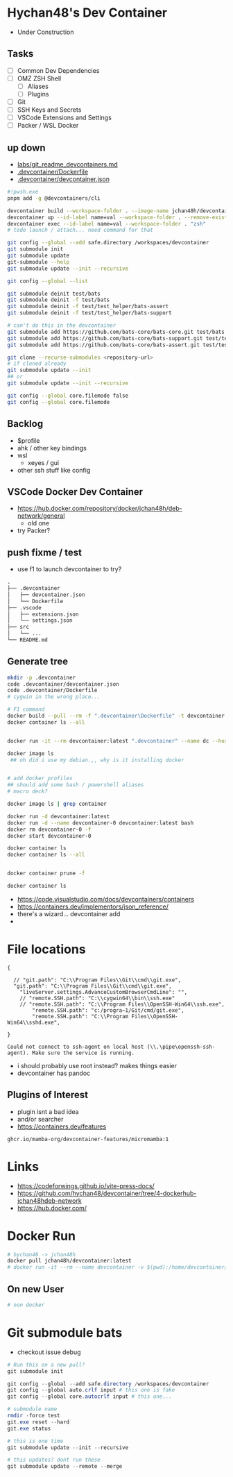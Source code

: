 # Hychan48's Dev Container
* Under Construction
## Tasks
- [ ] Common Dev Dependencies
- [ ] OMZ ZSH Shell
  - [ ] Aliases
  - [ ] Plugins
- [ ] Git
- [ ] SSH Keys and Secrets
- [ ] VSCode Extensions and Settings
- [ ] Packer / WSL Docker
## up down
* [labs/git_readme_devcontainers.md](labs/git_readme_devcontainers.md)
* [.devcontainer/Dockerfile](.devcontainer/Dockerfile)
* [.devcontainer/devcontainer.json](.devcontainer/devcontainer.json)
```bash
#!pwsh.exe
pnpm add -g @devcontainers/cli

devcontainer build --workspace-folder . --image-name jchan48h/devcontainer:dev
devcontainer up --id-label name=val --workspace-folder . --remove-existing-container # force and no detach...
devcontainer exec --id-label name=val --workspace-folder . "zsh"
# todo launch / attach... need command for that

git config --global --add safe.directory /workspaces/devcontainer
git submodule init
git submodule update
git-submodule --help
git submodule update --init --recursive

git config --global --list

git submodule deinit test/bats
git submodule deinit -f test/bats
git submodule deinit -f test/test_helper/bats-assert
git submodule deinit -f test/test_helper/bats-support

# can't do this in the devcontainer
git submodule add https://github.com/bats-core/bats-core.git test/bats
git submodule add https://github.com/bats-core/bats-support.git test/test_helper/bats-support
git submodule add https://github.com/bats-core/bats-assert.git test/test_helper/bats-assert

git clone --recurse-submodules <repository-url>
# if cloned already
git submodule update --init
## or
git submodule update --init --recursive

git config --global core.filemode false
git config --global core.filemode
```
## Backlog
* $profile
* ahk / other key bindings
* wsl
  * xeyes / gui
* other ssh stuff like config

## VSCode Docker Dev Container
* https://hub.docker.com/repository/docker/jchan48h/deb-network/general
  * old one
* try Packer?

## push fixme / test
* use f1 to launch devcontainer to try?






```txt
.
├── .devcontainer
│   ├── devcontainer.json
│   └── Dockerfile
├── .vscode
│   ├── extensions.json
│   └── settings.json
├── src
│   └── ...
└── README.md
```

## Generate tree
```bash
mkdir -p .devcontainer
code .devcontainer/devcontainer.json
code .devcontainer/Dockerfile
# cygwin in the wrong place...

# F1 command
docker build --pull --rm -f ".devcontainer\Dockerfile" -t devcontainer:latest ".devcontainer"
docker container ls --all


docker run -it --rm devcontainer:latest ".devcontainer" --name dc --hostname dc ".devcontainer"

docker image ls
 ## oh did i use my debian.,, why is it installing docker


# add docker profiles
## should add some bash / powershell aliases
# macro deck?

docker image ls | grep container

docker run -d devcontainer:latest
docker run -d --name devcontainer-0 devcontainer:latest bash
docker rm devcontainer-0 -f
docker start devcontainer-0

docker container ls
docker container ls --all


docker container prune -f

docker container ls
```

* https://code.visualstudio.com/docs/devcontainers/containers
* https://containers.dev/implementors/json_reference/
* there's a wizard... devcontainer add
* 

# File locations
```jsonc
{

  // "git.path": "C:\\Program Files\\Git\\cmd\\git.exe",
  "git.path": "C:\\Program Files\\Git\\cmd\\git.exe",
    "liveServer.settings.AdvanceCustomBrowserCmdLine": "",
    // "remote.SSH.path": "C:\\cygwin64\\bin\\ssh.exe"
    // "remote.SSH.path": "C:\\Program Files\\OpenSSH-Win64\\ssh.exe",
        "remote.SSH.path": "c:/progra~1/Git/cmd/git.exe",
        "remote.SSH.path": "C:\\Program Files\\OpenSSH-Win64\\sshd.exe",

}

```


```
Could not connect to ssh-agent on local host (\\.\pipe\openssh-ssh-agent). Make sure the service is running.
```

* i should probably use root instead? makes things easier
* devcontainer has pandoc


## Plugins of Interest
* plugin isnt a bad idea
* and/or searcher
* https://containers.dev/features
```
ghcr.io/mamba-org/devcontainer-features/micromamba:1
```
# Links
* https://codeforwings.github.io/vite-press-docs/
* https://github.com/hychan48/devcontainer/tree/4-dockerhub-jchan48hdeb-network
* https://hub.docker.com/


# Docker Run
```bash
# hychan48 -> jchan48h
docker pull jchan48h/devcontainer:latest
# docker run -it --rm --name devcontainer -v $(pwd):/home/devcontainer/project jchan48h/devcontainer:latest

```

## On new User
```bash
# non docker

```


# Git submodule bats
* checkout issue debug
```powershell
# Run this on a new pull?
git submodule init

git config --global --add safe.directory /workspaces/devcontainer
git config --global auto.crlf input # this one is fake
git config --global core.autocrlf input # this one...

# submodule name
rmdir -force test
git.exe reset --hard
git.exe status

# this is one time
git submodule update --init --recursive

# this updates? dont run these
git submodule update --remote --merge
```